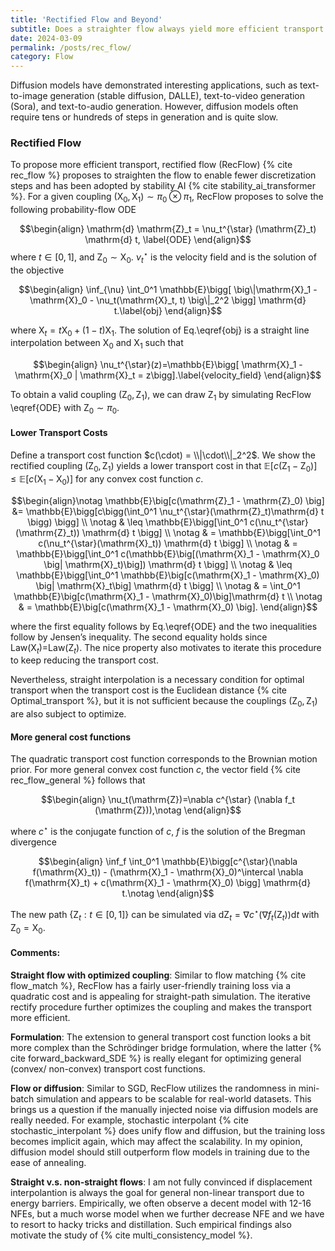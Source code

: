 ```yaml
---
title: 'Rectified Flow and Beyond'
subtitle: Does a straighter flow always yield more efficient transport and accelerate the simulation?
date: 2024-03-09
permalink: /posts/rec_flow/
category: Flow
---
```



Diffusion models have demonstrated interesting applications, such as text-to-image generation (stable diffusion, DALLE), text-to-video generation (Sora), and text-to-audio generation. However, diffusion models often require tens or hundreds of steps in generation and is quite slow.

### Rectified Flow

To propose more efficient transport, rectified flow (RecFlow)  {% cite rec_flow %} proposes to straighten the flow to enable fewer discretization steps and has been adopted by stability AI {% cite stability_ai_transformer %}. For a given coupling $(\mathrm{X}_0, \mathrm{X}_1)\sim \pi_0\otimes \pi_1$, RecFlow proposes to solve the following probability-flow ODE 

$$\begin{align}
    \mathrm{d} \mathrm{Z}_t = \nu_t^{\star} (\mathrm{Z}_t) \mathrm{d} t, \label{ODE}
\end{align}$$
where $t\in[0, 1]$, and $\mathrm{Z}_0\sim \mathrm{X}_0$. $\nu_t^{\star}$ is the velocity field and is the solution of the objective

$$\begin{align}
    \inf_{\nu} \int_0^1 \mathbb{E}\bigg[ \big\|\mathrm{X}_1 - \mathrm{X}_0 - \nu_t(\mathrm{X}_t, t) \big\|_2^2 \bigg] \mathrm{d} t.\label{obj}
\end{align}$$

where $\mathrm{X}_t = t \mathrm{X}_0 + (1-t) \mathrm{X}_1$. The solution of Eq.\eqref{obj} is a straight line interpolation between $\mathrm{X}_0$ and $\mathrm{X}_1$ such that


$$\begin{align}
    \nu_t^{\star}(z)=\mathbb{E}\bigg[ \mathrm{X}_1 - \mathrm{X}_0 | \mathrm{X}_t = z\bigg].\label{velocity_field}
\end{align}$$

To obtain a valid coupling $(\mathrm{Z}_0, \mathrm{Z}_1)$, we can draw $\mathrm{Z}_1$ by simulating RecFlow \eqref{ODE} with $\mathrm{Z}_0\sim \pi_0$. 

#### Lower Transport Costs

Define a transport cost function $c(\cdot) = \\|\cdot\\|_2^2$. We show the rectified coupling $(\mathrm{Z}_0, \mathrm{Z}_1)$ yields a lower transport cost in that $\mathbb{E}\big[c(\mathrm{Z}_1 - \mathrm{Z}_0) \big]\leq \mathbb{E}\big[c(\mathrm{X}_1 - \mathrm{X}_0) \big]$ for any convex cost function $c$. 


$$\begin{align}\notag
    \mathbb{E}\big[c(\mathrm{Z}_1 - \mathrm{Z}_0) \big] &= \mathbb{E}\bigg[c\bigg(\int_0^1 \nu_t^{\star}(\mathrm{Z}_t)\mathrm{d} t \bigg) \bigg] \\ \notag
    & \leq \mathbb{E}\bigg[\int_0^1 c(\nu_t^{\star}(\mathrm{Z}_t)) \mathrm{d} t \bigg] \\ \notag
    & = \mathbb{E}\bigg[\int_0^1 c(\nu_t^{\star}(\mathrm{X}_t)) \mathrm{d} t \bigg] \\ \notag
    & = \mathbb{E}\bigg[\int_0^1 c(\mathbb{E}\big[(\mathrm{X}_1 - \mathrm{X}_0 \big| \mathrm{X}_t)\big]) \mathrm{d} t \bigg] \\ \notag
    & \leq \mathbb{E}\bigg[\int_0^1 \mathbb{E}\big[c(\mathrm{X}_1 - \mathrm{X}_0) \big| \mathrm{X}_t\big] \mathrm{d} t \bigg] \\ \notag
    & = \int_0^1 \mathbb{E}\big[c(\mathrm{X}_1 - \mathrm{X}_0)\big]\mathrm{d} t \\ \notag
    & = \mathbb{E}\big[c(\mathrm{X}_1 - \mathrm{X}_0) \big].
\end{align}$$

where the first equality follows by Eq.\eqref{ODE} and the two inequalities follow by Jensen’s inequality. The second equality holds since Law($\mathrm{X}_t$)=Law($\mathrm{Z}_t$). The nice property also motivates to iterate this procedure to keep reducing the transport cost.


Nevertheless, straight interpolation is a necessary condition for optimal transport when the transport cost is the Euclidean distance {% cite Optimal_transport %}, but it is not sufficient because the couplings $(\mathrm{Z}_0, \mathrm{Z}_1)$ are also subject to optimize. 


#### More general cost functions

The quadratic transport cost function corresponds to the Brownian motion prior. For more general convex cost function $c$, the vector field {% cite rec_flow_general %} follows that

$$\begin{align}
   \nu_t(\mathrm{Z})=\nabla c^{\star} (\nabla f_t (\mathrm{Z})),\notag
\end{align}$$

where $c^{\star}$ is the conjugate function of $c$, $f$ is the solution of the Bregman divergence

$$\begin{align}
    \inf_f \int_0^1 \mathbb{E}\bigg[c^{\star}(\nabla f(\mathrm{X}_t)) - (\mathrm{X}_1 - \mathrm{X}_0)^\intercal \nabla f(\mathrm{X}_t) + c(\mathrm{X}_1 - \mathrm{X}_0) \bigg] \mathrm{d} t.\notag
\end{align}$$

The new path $\{\mathrm{Z}_t: t\in[0, 1]\}$ can be simulated via $\mathrm{d} \mathrm{Z}_t=\nabla c^{\star}(\nabla f_t(\mathrm{Z}_t))\mathrm{d}t$ with $\mathrm{Z}_0=\mathrm{X}_0$.



#### Comments:

**Straight flow with optimized coupling**: Similar to flow matching {% cite flow_match %}, RecFlow has a fairly user-friendly training loss via a quadratic cost and is appealing for straight-path simulation. The iterative rectify procedure further optimizes the coupling and makes the transport more efficient.

**Formulation**: The extension to general transport cost function looks a bit more complex than the Schrödinger bridge formulation, where the latter {% cite forward_backward_SDE %} is really elegant for optimizing general (convex/ non-convex) transport cost functions.

**Flow or diffusion**: Similar to SGD, RecFlow utilizes the randomness in mini-batch simulation and appears to be scalable for real-world datasets. This brings us a question if the manually injected noise via diffusion models are really needed. For example, stochastic interpolant {% cite stochastic_interpolant %} does unify flow and diffusion, but the training loss becomes implicit again, which may affect the scalability. In my opinion, diffusion model should still outperform flow models in training due to the ease of annealing. 

**Straight v.s. non-straight flows**: I am not fully convinced if displacement interpolantion is always the goal for general non-linear transport due to energy barriers. Empirically, we often observe a decent model with 12-16 NFEs, but a much worse model when we further decrease NFE and we have to resort to hacky tricks and distillation. Such empirical findings also motivate the study of {% cite multi_consistency_model %}.
